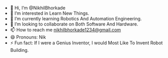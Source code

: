 - 👋 Hi, I’m @NikhilBhorkade
- 👀 I’m interested in Learn New Things.
- 🌱 I’m currently learning Robotics And Automation Engineering.
- 💞️ I’m looking to collaborate on Both Software And Hardware.
- 📫 How to reach me nikhilbhorkade1234@gmail.com
- 😄 Pronouns: Nik
- ⚡ Fun fact: If I were a Genius Inventor, I would Most Like To Invent Robot Building.

<!---
NikhilBhorkade/NikhilBhorkade is a ✨ special ✨ repository because its `README.md` (this file) appears on your GitHub profile.
You can click the Preview link to take a look at your changes.
--->
